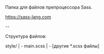 Папка для файлов препроцессора Sass.

https://sass-lang.com

--

Структура файлов:

style/
| - main.scss
| - [другие *.scss файлы]
